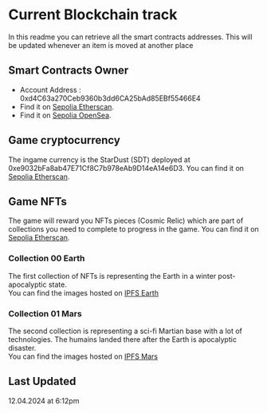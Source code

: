 # Current Blockchain track
In this readme you can retrieve all the smart contracts addresses. This will be updated whenever an item is moved at another place

## Smart Contracts Owner
- Account Address : 0xd4C63a270Ceb9360b3dd6CA25bAd85EBf55466E4 
- Find it on [Sepolia Etherscan](https://sepolia.etherscan.io/address/0xd4C63a270Ceb9360b3dd6CA25bAd85EBf55466E4). 
- Find it on [Sepolia OpenSea](https://testnets.opensea.io/Lucaa_8).

## Game cryptocurrency
The ingame currency is the StarDust (SDT) deployed at 0xe9032bFa8ab47E71Cf8C7b978eAb9D14eA14e6D3. You can find it on [Sepolia Etherscan](https://sepolia.etherscan.io/token/0xe9032bfa8ab47e71cf8c7b978eab9d14ea14e6d3).

## Game NFTs
The game will reward you NFTs pieces (Cosmic Relic) which are part of collections you need to complete to progress in the game. You can find it on [Sepolia Etherscan](https://sepolia.etherscan.io/token/0x4e4741f0274e9d32372d1e677258ad1ce88eea25).

### Collection 00 Earth
The first collection of NFTs is representing the Earth in a winter post-apocalyptic state. \
You can find the images hosted on [IPFS Earth](https://bafybeieqjm2qvgzqpetzeucpkdk7rmhokp3sgglzyvxh2igrwshkjzxqwe.ipfs.w3s.link/)

### Collection 01 Mars
The second collection is representing a sci-fi Martian base with a lot of technologies. The humains landed there after the Earth is apocalyptic disaster. \
You can find the images hosted on [IPFS Mars](https://bafybeifku5g36btmudmnsmrgyranj2dljz2ydwkywi3pwzquzkfvekgsh4.ipfs.w3s.link/)

## Last Updated
12.04.2024 at 6:12pm